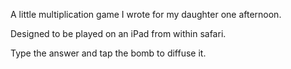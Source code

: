 A little multiplication game I wrote for my daughter one afternoon.

Designed to be played on an iPad from within safari.

Type the answer and tap the bomb to diffuse it.
